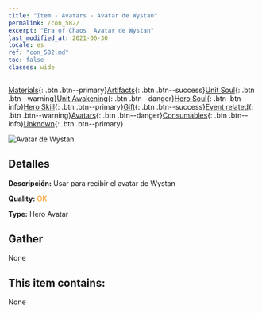 ```yaml
---
title: "Item - Avatars - Avatar de Wystan"
permalink: /con_582/
excerpt: "Era of Chaos  Avatar de Wystan"
last_modified_at: 2021-06-30
locale: es
ref: "con_582.md"
toc: false
classes: wide
---
```

 [Materials](/ItemsES/){: .btn .btn--primary}[Artifacts](/ItemsES/Artifacts/){: .btn .btn--success}[Unit Soul](/ItemsES/UnitSoul/){: .btn .btn--warning}[Unit Awakening](/ItemsES/UnitAwakening/){: .btn .btn--danger}[Hero Soul](/ItemsES/HeroSoul/){: .btn .btn--info}[Hero Skill](/ItemsES/HeroSkill/){: .btn .btn--primary}[Gift](/ItemsES/Gift/){: .btn .btn--success}[Event related](/ItemsES/Events/){: .btn .btn--warning}[Avatars](/ItemsES/Avatars/){: .btn .btn--danger}[Consumables](/ItemsES/Consumables/){: .btn .btn--info}[Unknown](/ItemsES/Unknown/){: .btn .btn--primary}

 ![Avatar de Wystan](/images/h/h_Wystan1.jpg)

## Detalles
 **Descripción:** Usar para recibir el avatar de Wystan

 **Quality:** <span style="color: #FF8C00">OK</span>

 **Type:** Hero Avatar

## Gather

  None

## This item contains:

  None

